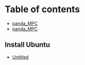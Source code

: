 # Table of contents

* [panda\_MPC](README.md)
* [panda\_MPC](panda_mpc.md)

## Install Ubuntu

* [Untitled](install-ubuntu/untitled.md)

